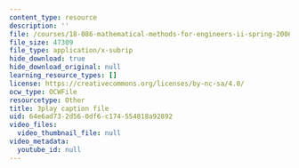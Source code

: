 ```yaml
---
content_type: resource
description: ''
file: /courses/18-086-mathematical-methods-for-engineers-ii-spring-2006/64e6ad732d560df6c174554818a92892_kyx2QgGkEpc.srt
file_size: 47309
file_type: application/x-subrip
hide_download: true
hide_download_original: null
learning_resource_types: []
license: https://creativecommons.org/licenses/by-nc-sa/4.0/
ocw_type: OCWFile
resourcetype: Other
title: 3play caption file
uid: 64e6ad73-2d56-0df6-c174-554818a92892
video_files:
  video_thumbnail_file: null
video_metadata:
  youtube_id: null
---
```

